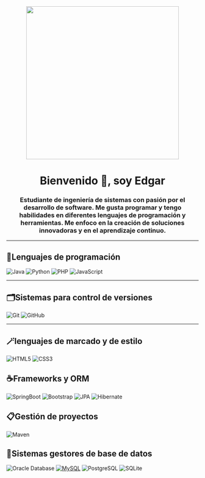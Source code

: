 <div id="header" align="center">
    <img src="https://media.giphy.com/media/qgQUggAC3Pfv687qPC/giphy.gif" width="400">
    <h1 align="center">Bienvenido 👋, soy Edgar</h1>
    <h3 align="center">Estudiante de ingeniería de sistemas con pasión por el desarrollo de software. Me gusta programar y tengo habilidades en diferentes lenguajes de programación y herramientas. Me enfoco en la creación de soluciones innovadoras y en el aprendizaje continuo.</h3>
</div>

---
## 💎Lenguajes de programación

![Java](https://img.shields.io/badge/Java-007396?style=flat&logo=java)
![Python](https://img.shields.io/badge/-Python-000000?style=flat&logo=python)
![PHP]()
![JavaScript](https://img.shields.io/badge/-JavaScript-%23F7DF1C?style=flat-square&logo=javascript&logoColor=000000&labelColor=%23F7DF1C&color=%23FFCE5A)

---
## 🗂Sistemas para control de versiones
![Git](https://img.shields.io/badge/-Git-222222?style=flat&logo=git&logoColor=F05032)
![GitHub](https://img.shields.io/badge/-GitHub-222222?style=flat&logo=github&logoColor=181717)

---
## 🪄lenguajes de marcado y de estilo
![HTML5](https://img.shields.io/badge/-HTML5-%23E44D27?style=flat-square&logo=html5&logoColor=ffffff)
![CSS3](https://img.shields.io/badge/-CSS3-%231572B6?style=flat-square&logo=css3)

## ☕Frameworks y ORM
![SpringBoot](http://img.shields.io/badge/-Spring-6DB33F?style=flat-square&logo=spring&logoColor=ffffff)
![Bootstrap](https://img.shields.io/badge/-Bootstrap-563D7C?style=flat-square&logo=Bootstrap)
![JPA](https://img.shields.io/badge/JPA-007396?style=flat&logo=java)
![Hibernate](https://img.shields.io/badge/Hibernate-A63E51?style=flat&logo=java)

## 📋Gestión de proyectos
![Maven](http://img.shields.io/badge/-Maven-1565c0?style=flat-square&logo=apache-maven)

## 📖Sistemas gestores de base de datos
![Oracle Database](http://img.shields.io/badge/-Oracle-DD0031?style=flat-square&logo=oracle)
[![MySQL](https://img.shields.io/badge/-MySQL-black?style=flat-square&logo=mysql&link=https://github.com/LuizCarlosAbbott/)](https://github.com/LuizCarlosAbbott/)
![PostgreSQL](https://img.shields.io/badge/-PostgreSQL-336791?style=flat-square&logo=postgresql)
![SQLite]()
